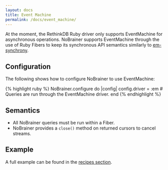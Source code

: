 ```yaml
---
layout: docs
title: Event Machine
permalink: /docs/event_machine/
---
```


At the moment, the RethinkDB Ruby driver only supports EventMachine for
asynchronous operations. NoBrainer supports EventMachine through the use of Ruby
Fibers to keep its synchronous API semantics similarly to
[em-synchrony](https://github.com/igrigorik/em-synchrony).

## Configuration

The following shows how to configure NoBrainer to use EventMachine:

{% highlight ruby %}
NoBrainer.configure do |config|
  config.driver = :em # Queries are run through the EventMachine driver.
end
{% endhighlight %}

## Semantics

* All NoBrainer queries must be run within a Fiber.
* NoBrainer provides a `close()` method on returned cursors to cancel streams.

## Example

A full example can be found in the [recipes section](/docs/real_time_tutorial/).
